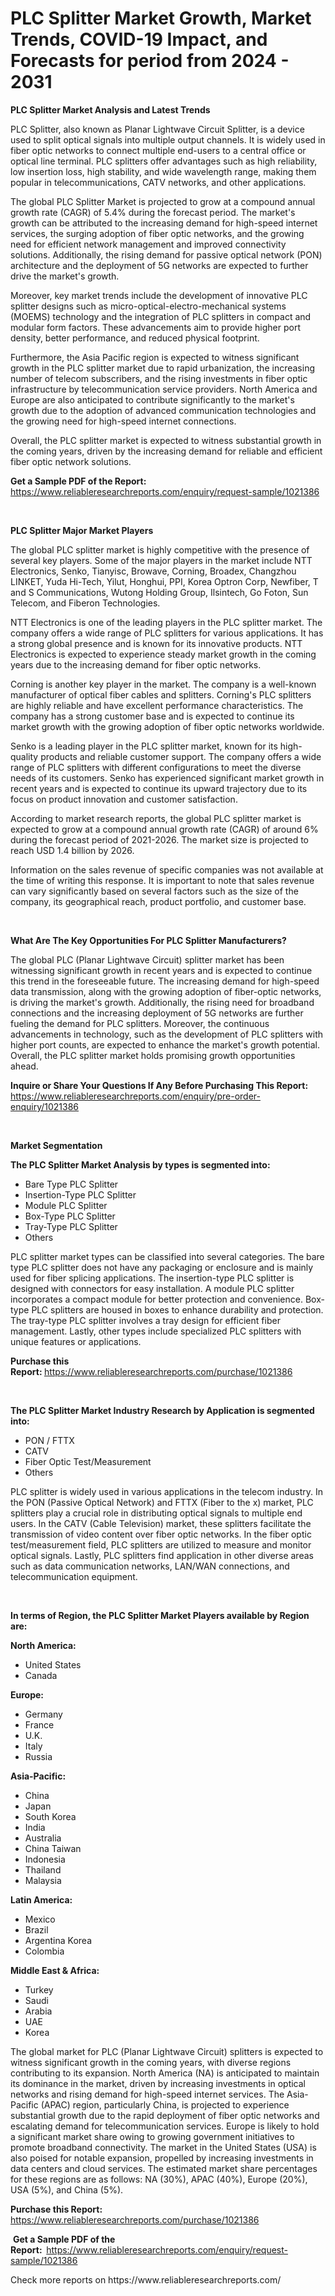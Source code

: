 <p><h1>PLC Splitter Market Growth, Market Trends, COVID-19 Impact, and Forecasts for period from 2024 - 2031</h1></p><p><strong>PLC Splitter Market Analysis and Latest Trends</strong></p>
<p><p>PLC Splitter, also known as Planar Lightwave Circuit Splitter, is a device used to split optical signals into multiple output channels. It is widely used in fiber optic networks to connect multiple end-users to a central office or optical line terminal. PLC splitters offer advantages such as high reliability, low insertion loss, high stability, and wide wavelength range, making them popular in telecommunications, CATV networks, and other applications.</p><p>The global PLC Splitter Market is projected to grow at a compound annual growth rate (CAGR) of 5.4% during the forecast period. The market's growth can be attributed to the increasing demand for high-speed internet services, the surging adoption of fiber optic networks, and the growing need for efficient network management and improved connectivity solutions. Additionally, the rising demand for passive optical network (PON) architecture and the deployment of 5G networks are expected to further drive the market's growth.</p><p>Moreover, key market trends include the development of innovative PLC splitter designs such as micro-optical-electro-mechanical systems (MOEMS) technology and the integration of PLC splitters in compact and modular form factors. These advancements aim to provide higher port density, better performance, and reduced physical footprint.</p><p>Furthermore, the Asia Pacific region is expected to witness significant growth in the PLC splitter market due to rapid urbanization, the increasing number of telecom subscribers, and the rising investments in fiber optic infrastructure by telecommunication service providers. North America and Europe are also anticipated to contribute significantly to the market's growth due to the adoption of advanced communication technologies and the growing need for high-speed internet connections.</p><p>Overall, the PLC splitter market is expected to witness substantial growth in the coming years, driven by the increasing demand for reliable and efficient fiber optic network solutions.</p></p>
<p><strong>Get a Sample PDF of the Report:&nbsp;</strong> <a href="https://www.reliableresearchreports.com/enquiry/request-sample/1021386">https://www.reliableresearchreports.com/enquiry/request-sample/1021386</a></p>
<p>&nbsp;</p>
<p><strong>PLC Splitter Major Market Players</strong></p>
<p><p>The global PLC splitter market is highly competitive with the presence of several key players. Some of the major players in the market include NTT Electronics, Senko, Tianyisc, Browave, Corning, Broadex, Changzhou LINKET, Yuda Hi-Tech, Yilut, Honghui, PPI, Korea Optron Corp, Newfiber, T and S Communications, Wutong Holding Group, Ilsintech, Go Foton, Sun Telecom, and Fiberon Technologies.</p><p>NTT Electronics is one of the leading players in the PLC splitter market. The company offers a wide range of PLC splitters for various applications. It has a strong global presence and is known for its innovative products. NTT Electronics is expected to experience steady market growth in the coming years due to the increasing demand for fiber optic networks.</p><p>Corning is another key player in the market. The company is a well-known manufacturer of optical fiber cables and splitters. Corning's PLC splitters are highly reliable and have excellent performance characteristics. The company has a strong customer base and is expected to continue its market growth with the growing adoption of fiber optic networks worldwide.</p><p>Senko is a leading player in the PLC splitter market, known for its high-quality products and reliable customer support. The company offers a wide range of PLC splitters with different configurations to meet the diverse needs of its customers. Senko has experienced significant market growth in recent years and is expected to continue its upward trajectory due to its focus on product innovation and customer satisfaction.</p><p>According to market research reports, the global PLC splitter market is expected to grow at a compound annual growth rate (CAGR) of around 6% during the forecast period of 2021-2026. The market size is projected to reach USD 1.4 billion by 2026.</p><p>Information on the sales revenue of specific companies was not available at the time of writing this response. It is important to note that sales revenue can vary significantly based on several factors such as the size of the company, its geographical reach, product portfolio, and customer base.</p></p>
<p>&nbsp;</p>
<p><strong>What Are The Key Opportunities For PLC Splitter Manufacturers?</strong></p>
<p><p>The global PLC (Planar Lightwave Circuit) splitter market has been witnessing significant growth in recent years and is expected to continue this trend in the foreseeable future. The increasing demand for high-speed data transmission, along with the growing adoption of fiber-optic networks, is driving the market's growth. Additionally, the rising need for broadband connections and the increasing deployment of 5G networks are further fueling the demand for PLC splitters. Moreover, the continuous advancements in technology, such as the development of PLC splitters with higher port counts, are expected to enhance the market's growth potential. Overall, the PLC splitter market holds promising growth opportunities ahead.</p></p>
<p><strong>Inquire or Share Your Questions If Any Before Purchasing This Report:</strong> <a href="https://www.reliableresearchreports.com/enquiry/pre-order-enquiry/1021386">https://www.reliableresearchreports.com/enquiry/pre-order-enquiry/1021386</a></p>
<p>&nbsp;</p>
<p><strong>Market Segmentation</strong></p>
<p><strong>The PLC Splitter Market Analysis by types is segmented into:</strong></p>
<p><ul><li>Bare Type PLC Splitter</li><li>Insertion-Type PLC Splitter</li><li>Module PLC Splitter</li><li>Box-Type PLC Splitter</li><li>Tray-Type PLC Splitter</li><li>Others</li></ul></p>
<p><p>PLC splitter market types can be classified into several categories. The bare type PLC splitter does not have any packaging or enclosure and is mainly used for fiber splicing applications. The insertion-type PLC splitter is designed with connectors for easy installation. A module PLC splitter incorporates a compact module for better protection and convenience. Box-type PLC splitters are housed in boxes to enhance durability and protection. The tray-type PLC splitter involves a tray design for efficient fiber management. Lastly, other types include specialized PLC splitters with unique features or applications.</p></p>
<p><strong>Purchase this Report:&nbsp;</strong><a href="https://www.reliableresearchreports.com/purchase/1021386">https://www.reliableresearchreports.com/purchase/1021386</a></p>
<p>&nbsp;</p>
<p><strong>The PLC Splitter Market Industry Research by Application is segmented into:</strong></p>
<p><ul><li>PON / FTTX</li><li>CATV</li><li>Fiber Optic Test/Measurement</li><li>Others</li></ul></p>
<p><p>PLC splitter is widely used in various applications in the telecom industry. In the PON (Passive Optical Network) and FTTX (Fiber to the x) market, PLC splitters play a crucial role in distributing optical signals to multiple end users. In the CATV (Cable Television) market, these splitters facilitate the transmission of video content over fiber optic networks. In the fiber optic test/measurement field, PLC splitters are utilized to measure and monitor optical signals. Lastly, PLC splitters find application in other diverse areas such as data communication networks, LAN/WAN connections, and telecommunication equipment.</p></p>
<p>&nbsp;</p>
<p><strong>In terms of Region, the PLC Splitter Market Players available by Region are:</strong></p>
<p>
    <p> <strong> North America: </strong>
        <ul>
            <li>United States</li>
            <li>Canada</li>
        </ul>
        </p> 
    <p> <strong> Europe: </strong>
        <ul>
            <li>Germany</li>
            <li>France</li>
            <li>U.K.</li>
            <li>Italy</li>
            <li>Russia</li>
        </ul>
        </p> 
    <p> <strong> Asia-Pacific: </strong>
        <ul>
            <li>China</li>
            <li>Japan</li>
            <li>South Korea</li>
            <li>India</li>
            <li>Australia</li>
            <li>China Taiwan</li>
            <li>Indonesia</li>
            <li>Thailand</li>
            <li>Malaysia</li>
        </ul>
        </p> 
    <p> <strong> Latin America: </strong>
        <ul>
            <li>Mexico</li>
            <li>Brazil</li>
            <li>Argentina Korea</li>
            <li>Colombia</li>
        </ul>
        </p> 
    <p> <strong> Middle East & Africa: </strong>
        <ul>
            <li>Turkey</li>
            <li>Saudi</li>
            <li>Arabia</li>
            <li>UAE</li>
            <li>Korea</li>
        </ul>
    </p>
    </p>
<p><p>The global market for PLC (Planar Lightwave Circuit) splitters is expected to witness significant growth in the coming years, with diverse regions contributing to its expansion. North America (NA) is anticipated to maintain its dominance in the market, driven by increasing investments in optical networks and rising demand for high-speed internet services. The Asia-Pacific (APAC) region, particularly China, is projected to experience substantial growth due to the rapid deployment of fiber optic networks and escalating demand for telecommunication services. Europe is likely to hold a significant market share owing to growing government initiatives to promote broadband connectivity. The market in the United States (USA) is also poised for notable expansion, propelled by increasing investments in data centers and cloud services. The estimated market share percentages for these regions are as follows: NA (30%), APAC (40%), Europe (20%), USA (5%), and China (5%).</p></p>
<p><strong>Purchase this Report: </strong><a href="https://www.reliableresearchreports.com/purchase/1021386">https://www.reliableresearchreports.com/purchase/1021386</a></p>
<p>&nbsp;<strong>Get a Sample PDF of the Report:&nbsp;&nbsp;</strong><a href="https://www.reliableresearchreports.com/enquiry/request-sample/1021386">https://www.reliableresearchreports.com/enquiry/request-sample/1021386</a></p>
<p><strong></strong></p>
<p>Check more reports on https://www.reliableresearchreports.com/</p>